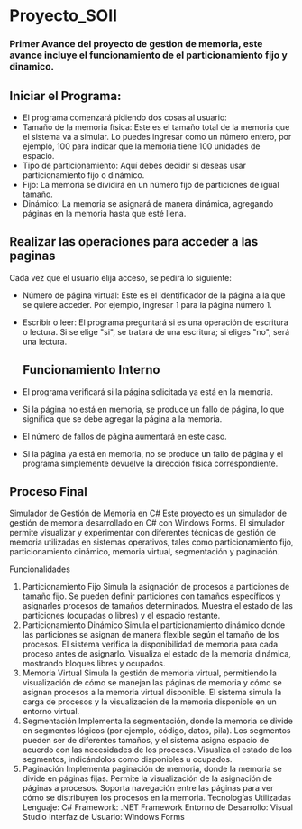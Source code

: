 # Proyecto_SOII
### Primer Avance del proyecto de gestion de memoria, este avance incluye el funcionamiento de el particionamiento fijo y dinamico.

## Iniciar el Programa:

- El programa comenzará pidiendo dos cosas al usuario:
- Tamaño de la memoria física: Este es el tamaño total de la memoria que el sistema va a simular. Lo puedes ingresar como un número entero, por ejemplo, 100 para indicar que la memoria tiene 100 unidades de espacio.
- Tipo de particionamiento: Aquí debes decidir si deseas usar particionamiento fijo o dinámico.
- Fijo: La memoria se dividirá en un número fijo de particiones de igual tamaño.
- Dinámico: La memoria se asignará de manera dinámica, agregando páginas en la memoria hasta que esté llena.

## Realizar las operaciones para acceder a las paginas

Cada vez que el usuario elija acceso, se pedirá lo siguiente:
- Número de página virtual: Este es el identificador de la página a la que se quiere acceder. Por ejemplo, ingresar 1 para la página número 1.
- Escribir o leer: El programa preguntará si es una operación de escritura o lectura. Si se elige "si", se tratará de una escritura; si eliges "no", será una lectura.

  ## Funcionamiento Interno
- El programa verificará si la página solicitada ya está en la memoria.
- Si la página no está en memoria, se produce un fallo de página, lo que significa
que se debe agregar la página a la memoria.
- El número de fallos de página aumentará en este caso.
- Si la página ya está en memoria, no se produce un fallo de página y el programa
simplemente devuelve la dirección física correspondiente.

## Proceso Final

Simulador de Gestión de Memoria en C#
Este proyecto es un simulador de gestión de memoria desarrollado en C# con Windows Forms. El simulador permite visualizar y experimentar con diferentes técnicas de gestión de memoria utilizadas en sistemas operativos, tales como particionamiento fijo, particionamiento dinámico, memoria virtual, segmentación y paginación.

Funcionalidades
1. Particionamiento Fijo
Simula la asignación de procesos a particiones de tamaño fijo.
Se pueden definir particiones con tamaños específicos y asignarles procesos de tamaños determinados.
Muestra el estado de las particiones (ocupadas o libres) y el espacio restante.
2. Particionamiento Dinámico
Simula el particionamiento dinámico donde las particiones se asignan de manera flexible según el tamaño de los procesos.
El sistema verifica la disponibilidad de memoria para cada proceso antes de asignarlo.
Visualiza el estado de la memoria dinámica, mostrando bloques libres y ocupados.
3. Memoria Virtual
Simula la gestión de memoria virtual, permitiendo la visualización de cómo se manejan las páginas de memoria y cómo se asignan procesos a la memoria virtual disponible.
El sistema simula la carga de procesos y la visualización de la memoria disponible en un entorno virtual.
4. Segmentación
Implementa la segmentación, donde la memoria se divide en segmentos lógicos (por ejemplo, código, datos, pila).
Los segmentos pueden ser de diferentes tamaños, y el sistema asigna espacio de acuerdo con las necesidades de los procesos.
Visualiza el estado de los segmentos, indicándolos como disponibles u ocupados.
5. Paginación
Implementa paginación de memoria, donde la memoria se divide en páginas fijas.
Permite la visualización de la asignación de páginas a procesos.
Soporta navegación entre las páginas para ver cómo se distribuyen los procesos en la memoria.
Tecnologías Utilizadas
Lenguaje: C#
Framework: .NET Framework
Entorno de Desarrollo: Visual Studio
Interfaz de Usuario: Windows Forms
